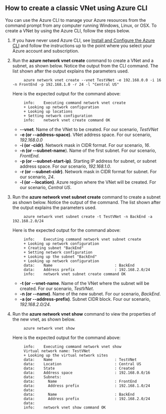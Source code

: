 ## How to create a classic VNet using Azure CLI

You can use the Azure CLI to manage your Azure resources from the command prompt from any computer running Windows, Linux, or OSX. To create a VNet by using the Azure CLI, follow the steps below.

1. If you have never used Azure CLI, see [Install and Configure the Azure CLI](xplat-cli.md) and follow the instructions up to the point where you select your Azure account and subscription.
2. Run the **azure network vnet create** command to create a VNet and a subnet, as shown below. Notice the output from the CLI command. The list shown after the output explains the parameters used.

			azure network vnet create --vnet TestVNet -e 192.168.0.0 -i 16 -n FrontEnd -p 192.168.1.0 -r 24 -l "Central US"
	
	Here is the expected output for the command above:

			info:    Executing command network vnet create
			+ Looking up network configuration
			+ Looking up locations
			+ Setting network configuration
			info:    network vnet create command OK

	- **--vnet**. Name of the VNet to be created. For our scenario, *TestVNet*
	- **-e (or --address-space)**. VNet address space. For our scenario, *192.168.0.0*
	- **-i (or -cidr)**. Network mask in CIDR format. For our scenario, *16*.
	- **-n (or --subnet-name**). Name of the first subnet. For our scenario, *FrontEnd*.
	- **-p (or --subnet-start-ip)**. Starting IP address for subnet, or subnet address space. For our scenario, *192.168.1.0*.
	- **-r (or --subnet-cidr)**. Network mask in CIDR format for subnet. For our scenario, *24*.
	- **-l (or --location)**. Azure region where the VNet will be created. For our scenario, *Central US*.

3. Run the **azure network vnet subnet create** command to create a subnet as shown below. Notice the output of the command. The list shown after the output explains the parameters used.

			azure network vnet subnet create -t TestVNet -n BackEnd -a 192.168.2.0/24
	
	Here is the expected output for the command above:

			info:    Executing command network vnet subnet create
			+ Looking up network configuration
			+ Creating subnet "BackEnd"
			+ Setting network configuration
			+ Looking up the subnet "BackEnd"
			+ Looking up network configuration
			data:    Name                            : BackEnd
			data:    Address prefix                  : 192.168.2.0/24
			info:    network vnet subnet create command OK

	- **-t (or --vnet-name**. Name of the VNet where the subnet will be created. For our scenario, *TestVNet*.
	- **-n (or --name)**. Name of the new subnet. For our scenario, *BackEnd*.
	- **-a (or --address-prefix)**. Subnet CIDR block. Four our scenario, *192.168.2.0/24*.

4. Run the **azure network vnet show** command to view the properties of the new vnet, as shown below.

			azure network vnet show

	Here is the expected output for the command above:

			info:    Executing command network vnet show
			Virtual network name: TestVNet
			+ Looking up the virtual network sites
			data:    Name                            : TestVNet
			data:    Location                        : Central US
			data:    State                           : Created
			data:    Address space                   : 192.168.0.0/16
			data:    Subnets:
			data:      Name                          : FrontEnd
			data:      Address prefix                : 192.168.1.0/24
			data:
			data:      Name                          : BackEnd
			data:      Address prefix                : 192.168.2.0/24
			data:
			info:    network vnet show command OK